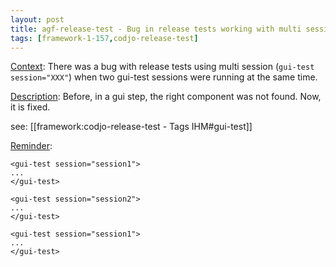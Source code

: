 ```yaml
---
layout: post
title: agf-release-test - Bug in release tests working with multi session
tags: [framework-1-157,codjo-release-test]
---
```

<u>Context</u>:
There was a bug with release tests using multi session (```gui-test session="XXX"```) when two gui-test sessions were running at the same time.

<u>Description</u>:
Before, in a gui step, the right component was not found. Now, it is fixed.

see: [[framework:codjo-release-test - Tags IHM#gui-test]]

<u>Reminder</u>:
```xml|title=How to use multi session in release tests
<gui-test session="session1">
...
</gui-test>

<gui-test session="session2">
...
</gui-test>

<gui-test session="session1">
...
</gui-test>
```
